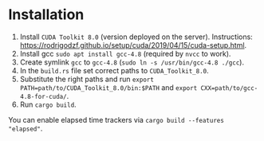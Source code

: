 # Installation

1. Install `CUDA Toolkit 8.0` (version deployed on the server). Instructions: https://rodrigodzf.github.io/setup/cuda/2019/04/15/cuda-setup.html.
2. Install gcc `sudo apt install gcc-4.8` (required by `nvcc` to work).
3. Create symlink `gcc` to `gcc-4.8` (`sudo ln -s /usr/bin/gcc-4.8 ./gcc`).
4. In the `build.rs` file set correct paths to `CUDA_Toolkit_8.0`.
5. Substitute the right paths and run `export PATH=path/to/CUDA_Toolkit_8.0/bin:$PATH` and `export CXX=path/to/gcc-4.8-for-cuda/`.
6. Run `cargo build`.

You can enable elapsed time trackers via `cargo build --features "elapsed"`.

